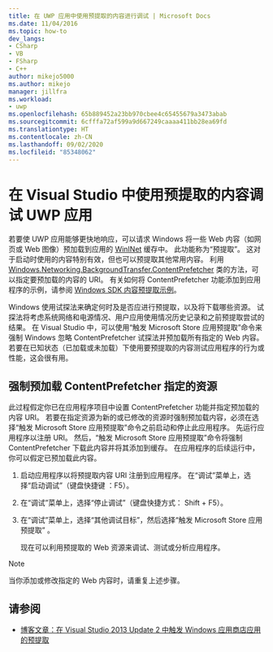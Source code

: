 ```yaml
---
title: 在 UWP 应用中使用预提取的内容进行调试 | Microsoft Docs
ms.date: 11/04/2016
ms.topic: how-to
dev_langs:
- CSharp
- VB
- FSharp
- C++
author: mikejo5000
ms.author: mikejo
manager: jillfra
ms.workload:
- uwp
ms.openlocfilehash: 65b889452a23bb970cbee4c65455679a3473abab
ms.sourcegitcommit: 6cfffa72af599a9d667249caaaa411bb28ea69fd
ms.translationtype: HT
ms.contentlocale: zh-CN
ms.lasthandoff: 09/02/2020
ms.locfileid: "85348062"
---
```

# <a name="debug-uwp-apps-using-prefetched-content-in-visual-studio"></a>在 Visual Studio 中使用预提取的内容调试 UWP 应用

 若要使 UWP 应用能够更快地响应，可以请求 Windows 将一些 Web 内容（如网页或 Web 图像）预加载到应用的 [WinINet](/windows/desktop/WinInet/about-wininet) 缓存中。 此功能称为“预提取”。 这对于启动时使用的内容特别有效，但也可以预提取其他常用内容。 利用 [Windows.Networking.BackgroundTransfer.ContentPrefetcher](/uwp/api/Windows.Networking.BackgroundTransfer.ContentPrefetcher) 类的方法，可以指定要预加载的内容的 URI。 有关如何将 ContentPrefetcher 功能添加到应用程序的示例，请参阅 [Windows SDK 内容预提取示例](https://code.msdn.microsoft.com/windowsapps/ContentPrefetcher-Sample-432c8309)。

 Windows 使用试探法来确定何时及是否应进行预提取，以及将下载哪些资源。 试探法将考虑系统网络和电源情况、用户应用使用情况历史记录和之前预提取尝试的结果。 在 Visual Studio 中，可以使用“触发 Microsoft Store 应用预提取”命令来强制 Windows 忽略 ContentPrefetcher 试探法并预加载所有指定的 Web 内容。 若要在已知状态（已加载或未加载）下使用要预提取的内容测试应用程序的行为或性能，这会很有用。

## <a name="to-force-preloading-of-contentprefetcher-specified-resources"></a>强制预加载 ContentPrefetcher 指定的资源
 此过程假定你已在应用程序项目中设置 ContentPrefetcher 功能并指定预加载的内容 URI。 若要在指定资源为新的或已修改的资源时强制预加载内容，必须在选择“触发 Microsoft Store 应用预提取”命令之前启动和停止此应用程序。 先运行应用程序以注册 URI。 然后，“触发 Microsoft Store 应用预提取”命令将强制 ContentPrefetcher 下载此内容并将其添加到缓存。 在应用程序的后续运行中，你可以假定已预加载此内容。

1. 启动应用程序以将预提取内容 URI 注册到应用程序。 在“调试”菜单上，选择“启动调试”（键盘快捷键 ：F5）。

2. 在“调试”菜单上，选择“停止调试”（键盘快捷方式： Shift + F5）。

3. 在“调试”菜单上，选择“其他调试目标”，然后选择“触发 Microsoft Store 应用预提取”  。

   现在可以利用预提取的 Web 资源来调试、测试或分析应用程序。

> [!NOTE]
> 当你添加或修改指定的 Web 内容时，请重复上述步骤。

## <a name="see-also"></a>请参阅
- [博客文章：在 Visual Studio 2013 Update 2 中触发 Windows 应用商店应用的预提取](https://devblogs.microsoft.com/devops/triggering-prefetch-for-windows-store-apps-in-visual-studio-2013-update-2/)